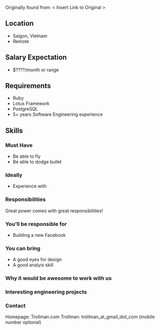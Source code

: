Originally found from: < Insert Link to Original >

## Location

* Saigon, Vietnam
* Remote

## Salary Expectation

* $????/month or range

## Requirements
* Ruby
* Lotus Framework
* PostgreSQL
* 5+ years Software Engineering experience

## Skills

### Must Have

* Be able to fly
* Be able to dodge bullet

### Ideally

* Experience with 

### Responsibilities

Great power comes with great responsibilities!

### You’ll be responsible for

* Building a new Facebook

### You can bring

* A good eyes for design
* A good analyis skill

### Why it would be awesome to work with us

### Interesting engineering projects

### Contact
Homepage: Trollman.com
Trollman: trollman_at_gmail_dot_com (mobile number optional)
